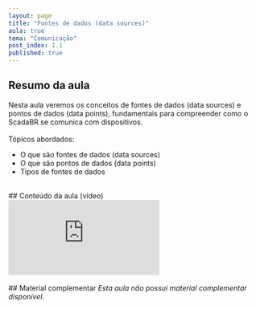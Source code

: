 ```yaml
---
layout: page
title: "Fontes de dados (data sources)"
aula: true
tema: "Comunicação"
post_index: 1.1
published: true
---
```


## Resumo da aula
<div class="message">
	Nesta aula veremos os conceitos de fontes de dados (data sources) e pontos de dados (data points), fundamentais para compreender como o ScadaBR se comunica com dispositivos.
	<br><br>
	Tópicos abordados:
	<ul>
		<li>O que são fontes de dados (data sources)</li>
		<li>O que são pontos de dados (data points)</li>
		<li>Tipos de fontes de dados</li>
	</ul>
</div>

<br>
## Conteúdo da aula (vídeo)

<div class="iframe-container ratio-16_9">
	<iframe src="https://youtube.com/embed/CWcKPwIS_tc" title="YouTube video player" frameborder="0" allow="accelerometer; autoplay; clipboard-write; encrypted-media; gyroscope; picture-in-picture; web-share" allowfullscreen></iframe>
</div>

<br>
## Material complementar
<i>Esta aula não possui material complementar disponível.</i>